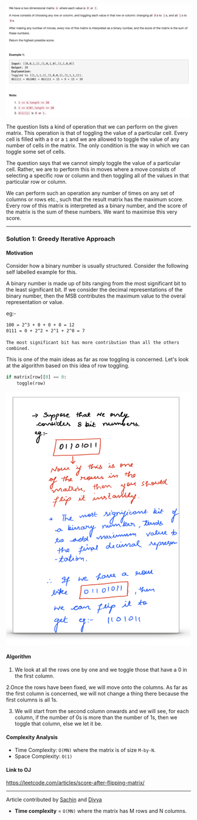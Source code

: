 <p align="center">
<img src="../../Images/flip_score.png" width="600">
</p>

The question lists a kind of operation that we can perform on the given matrix. This operation is that 
of toggling the value of a particular cell. Every cell is filled with a `0` or a `1` and we are allowed to toggle the value of any number of cells in the matrix. The only condition is the way in which we can toggle some set of cells. 

The question says that we cannot simply toggle the value of a particular cell. Rather, we are to perform this in moves where a move consists of selecting a specific row or column and then toggling all of the values in that particular row or column. 

We can perform such an operation any number of times on any set of columns or rows etc., such that the result matrix has
the maximum score. Every row of this matrix is interpreted as a binary number, and the score of the matrix is the sum of these numbers. We want to maximise this very score. 

---
### Solution 1: Greedy Iterative Approach
 
#### Motivation

Consider how a binary number is usually structured. Consider the following self labelled example for this. 

A binary number is made up of bits ranging from the most significant bit to the least significant bit. If we consider the decimal representations of the binary number, then the MSB contributes the maximum value to the overal representation or value. 

eg:- 
```
100 = 2^3 + 0 + 0 + 0 = 12
0111 = 0 + 2^2 + 2^1 + 2^0 = 7

The most significant bit has more contribution than all the others combined.  
```
This is one of the main ideas as far as row toggling is concerned. Let's look at the algorithm based on this idea of row toggling. 

```python
if matrix[row][0] == 0:
    toggle(row)
```

<p align="center">
<img src="../../Images/flip-matrix-diag1.png" width="600">
</p>

#### Algorithm

1. We look at all the rows one by one and we toggle those that have a 0 in the first column. 

2.Once the rows have been fixed, we will move onto the columns. As far as the first column is concerned, we will not change a thing there because the first columns is all 1s. 

3. We will start from the second column onwards and we will see, for each column, if the number of 0s is more than the number of 1s, then we toggle that column, else we let it be. 


#### Complexity Analysis

* Time Complexity: `O(MN)` where the matrix is of size `M-by-N`.
* Space Complexity: `O(1)`

#### Link to OJ

https://leetcode.com/articles/score-after-flipping-matrix/

---
Article contributed by [Sachin](https://github.com/edorado93) and [Divya](https://github.com/DivyaGodayal)

* **Time complexity** = `O(MN)` where the matrix has M rows and N columns. 




